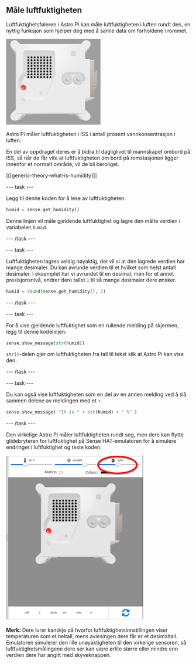 ## Måle luftfuktigheten

Luftfuktighetsføleren i Astro Pi kan måle luftfuktigheten i luften rundt den, en nyttig funksjon som hjelper deg med å samle data om forholdene i rommet.

![Trinket Sense HAT -emulatoren som kjører et prøveprogram som ruller luftfuktigheten over LED -matrisen med hvite bokstaver](images/M0_3.gif)

Astro Pi måler luftfuktigheten i ISS i antall prosent vannkonsentrasjon i luften.

En del av oppdraget deres er å bidra til dagliglivet til mannskapet ombord på ISS, så når de får vite at luftfuktigheten om bord på romstasjonen ligger innenfor et normalt område, vil de bli beroliget.

[[[generic-theory-what-is-humidity]]]

--- task ---

Legg til denne koden for å lese av luftfuktigheten:

```python
humid = sense.get_humidity()
```

Denne linjen vil måle gjeldende luftfuktighet og lagre den målte verdien i variabelen `humid`.

--- /task ---

--- task ---

Luftfuktigheten lagres veldig nøyaktig, det vil si at den lagrede verdien har mange desimaler. Du kan avrunde verdien til et hvilket som helst antall desimaler. I eksemplet har vi avrundet til en desimal, men for et annet presisjonsnivå, endrer dere tallet `1` til så mange desimaler dere ønsker.

```python
humid = round(sense.get_humidity(), 1)
```

--- /task ---

--- task ---

For å vise gjeldende luftfuktighet som en rullende melding på skjermen, legg til denne kodelinjen:

```python
sense.show_message(str(humid))
```

`str()`-delen gjør om luftfuktigheten fra tall til tekst slik at Astro Pi kan vise den.

--- /task ---

--- task ---

Du kan også vise luftfuktigheten som en del av en annen melding ved å slå sammen delene av meldingen med et `+`.

```python
sense.show_message( "It is " + str(humid) + " %" )
```

--- /task ---

Den virkelige Astro Pi måler luftfuktigheten rundt seg, men dere kan flytte glidebryteren for luftfuktighet på Sense HAT-emulatoren for å simulere endringer i luftfuktighet og teste koden.

![Et merket skjermbilde av Sense HAT-emulatoren med kodevinduet til venstre og emulatoren til høyre. Glidebryteren som brukes til å justere luftfuktigheten, er sirklet inn i øverste høyre hjørne](images/humidity-slider.png)

**Merk:** Dere lurer kanskje på hvorfor luftfuktighetsinnstillingen viser temperaturen som et heltall, mens avlesingen dere får er et desimaltall. Emulatoren simulerer den lille unøyaktigheten til den virkelige sensoren, så luftfuktighetsmålingene dere ser kan være ørlite større eller mindre enn verdien dere har angitt med skyveknappen.
